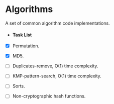 # Algorithms
A set of common algorithm code implementations.   
- #### Task List   
- [x] Permutation.   
- [x] MD5.   
- [ ] Duplicates-remove, O(1) time complexity.   
- [ ] KMP-pattern-search, O(1) time complexity.  
- [ ] Sorts.  
- [ ] Non-cryptographic hash functions.   
 
